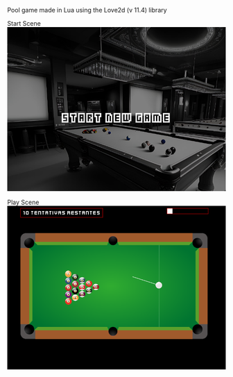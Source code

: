 Pool game made in Lua using the Love2d (v 11.4) library

Start Scene
![Start Screen](/preview.png "Start Screen")

Play Scene
![Play Screen](/preview2.png "Play Screen")
